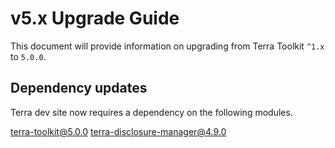 # v5.x Upgrade Guide

This document will provide information on upgrading from Terra Toolkit `^1.x` to `5.0.0`.

## Dependency updates

Terra dev site now requires a dependency on the following modules.

terra-toolkit@5.0.0
terra-disclosure-manager@4.9.0

